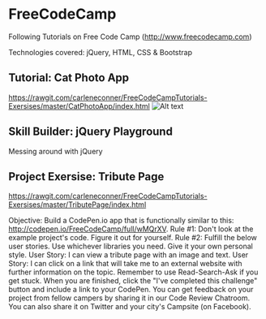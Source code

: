 # FreeCodeCamp
Following Tutorials on Free Code Camp (http://www.freecodecamp.com)

Technologies covered: jQuery, HTML, CSS & Bootstrap

## Tutorial: Cat Photo App

https://rawgit.com/carleneconner/FreeCodeCampTutorials-Exersises/master/CatPhotoApp/index.html
![Alt text](http://i.imgur.com/jOc1JF1.png?raw=true "Optional Title")

## Skill Builder: jQuery Playground

Messing around with jQuery

## Project Exersise: Tribute Page

https://rawgit.com/carleneconner/FreeCodeCampTutorials-Exersises/master/TributePage/index.html

Objective: Build a CodePen.io app that is functionally similar to this: http://codepen.io/FreeCodeCamp/full/wMQrXV.
Rule #1: Don't look at the example project's code. Figure it out for yourself.
Rule #2: Fulfill the below user stories. Use whichever libraries you need. Give it your own personal style.
User Story: I can view a tribute page with an image and text.
User Story: I can click on a link that will take me to an external website with further information on the topic.
Remember to use Read-Search-Ask if you get stuck.
When you are finished, click the "I've completed this challenge" button and include a link to your CodePen.
You can get feedback on your project from fellow campers by sharing it in our Code Review Chatroom. You can 
also share it on Twitter and your city's Campsite (on Facebook).

